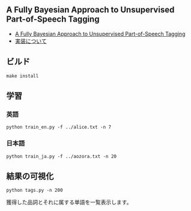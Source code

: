 ## A Fully Bayesian Approach to Unsupervised Part-of-Speech Tagging

- [A Fully Bayesian Approach to Unsupervised Part-of-Speech Tagging](http://homepages.inf.ed.ac.uk/sgwater/papers/acl07-bhmm.pdf)
- [実装について](http://musyoku.github.io/2017/01/28/A-Fully-Bayesian-Approach-to-Unsupervised-Part-of-Speech-Tagging/)

## ビルド

```
make install
```

## 学習

### 英語

```
python train_en.py -f ../alice.txt -n 7
```

### 日本語

```
python train_ja.py -f ../aozora.txt -n 20
```

## 結果の可視化

```
python tags.py -n 200
```

獲得した品詞とそれに属する単語を一覧表示します。